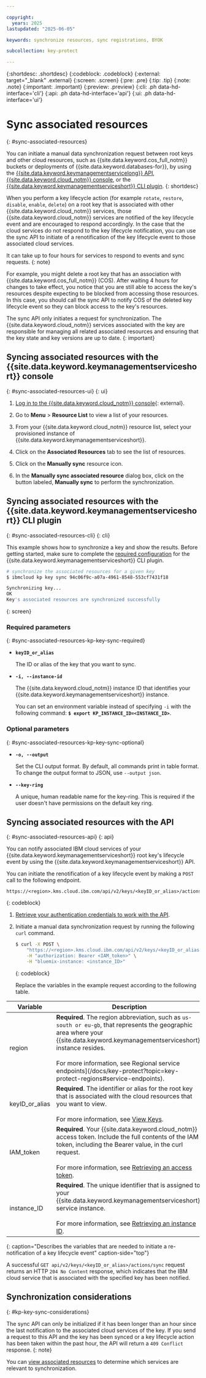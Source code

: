 ```yaml
---

copyright:
  years: 2025
lastupdated: "2025-06-05"

keywords: synchronize resources, sync registrations, BYOK

subcollection: key-protect

---
```


{:shortdesc: .shortdesc}
{:codeblock: .codeblock}
{:external: target="_blank" .external}
{:screen: .screen}
{:pre: .pre}
{:tip: .tip}
{:note: .note}
{:important: .important}
{:preview: .preview}
{:cli: .ph data-hd-interface='cli'}
{:api: .ph data-hd-interface='api'}
{:ui: .ph data-hd-interface='ui'}

# Sync associated resources
{: #sync-associated-resources}

You can initiate a manual data synchronization request between root keys and other cloud resources, such as {{site.data.keyword.cos_full_notm}} buckets or deployments of {{site.data.keyword.databases-for}}, by using the [{{site.data.keyword.keymanagementservicelong}} API](/apidocs/key-protect), [{{site.data.keyword.cloud_notm}} console](/login), or the  [{{site.data.keyword.keymanagementserviceshort}} CLI plugin](/docs/key-protect?topic=key-protect-key-protect-cli-reference).
{: shortdesc}


When you perform a key lifecycle action (for example `rotate`, `restore`,
`disable`, `enable`, `delete`) on a root key that is associated with other
{{site.data.keyword.cloud_notm}} services, those {{site.data.keyword.cloud_notm}} services are notified of the key
lifecycle event and are encouraged to respond accordingly. In the case that
the cloud services do not respond to the key lifecycle notification, you can
use the sync API to initiate of a renotification of the key lifecycle event
to those associated cloud services.

It can take up to four hours for services to respond to events and sync requests.
{: note}

For example, you might delete a root key that has an association with {{site.data.keyword.cos_full_notm}} (COS). After waiting 4 hours for changes to take
effect, you notice that you are still able to access the key's resources
despite expecting to be blocked from accessing those resources. In this case,
you should call the sync API to notify COS of the deleted key lifecycle
event so they can block access to the key's resources.

The sync API only initiates a request for synchronization. The {{site.data.keyword.cloud_notm}} services
associated with the key are responsible for managing all related associated
resources and ensuring that the key state and key versions are up to date.
{: important}

## Syncing associated resources with the {{site.data.keyword.keymanagementserviceshort}} console
{: #sync-associated-resources-ui}
{: ui}

1. [Log in to the {{site.data.keyword.cloud_notm}} console](/login/){: external}.

2. Go to **Menu** &gt; **Resource List** to view a list of your resources.

3. From your {{site.data.keyword.cloud_notm}} resource list, select your
    provisioned instance of {{site.data.keyword.keymanagementserviceshort}}.

4. Click on the **Associated Resources** tab to see the list of resources.

5. Click on the **Manually sync** resource icon.

6. In the **Manually sync associated resource** dialog box, click on the button labeled, **Manually sync** to perform the synchronization.

## Syncing associated resources with the {{site.data.keyword.keymanagementserviceshort}} CLI plugin
{: #sync-associated-resources-cli}
{: cli}

This example shows how to synchronize a key and show the results. Before getting started, make sure to complete the [required configuration](/docs/key-protect?topic=key-protect-set-up-cli) for the {{site.data.keyword.keymanagementserviceshort}} CLI plugin.

```sh
# synchronize the associated resources for a given key
$ ibmcloud kp key sync 94c06f9c-a07a-4961-8548-553cf7431f18

Synchronizing key...
OK
Key's associated resources are synchronized successfully
```
{: screen}

### Required parameters
{: #sync-associated-resources-kp-key-sync-required}

* **`keyID_or_alias`**

   The ID or alias of the key that you want to sync.

* **`-i, --instance-id`**

   The {{site.data.keyword.cloud_notm}} instance ID that identifies your {{site.data.keyword.keymanagementserviceshort}} instance.

   You can set an environment variable instead of specifying `-i` with the following command: **`$ export KP_INSTANCE_ID=<INSTANCE_ID>`**.

### Optional parameters
{: #sync-associated-resources-kp-key-sync-optional}

* **`-o, --output`**

   Set the CLI output format. By default, all commands print in table format. To change the output format to JSON, use `--output json`.

* **`--key-ring`**

   A unique, human readable name for the key-ring. This is required if the user doesn't have permissions on the default key ring.



## Syncing associated resources with the API
{: #sync-associated-resources-api}
{: api}

You can notify associated IBM cloud services of your
{{site.data.keyword.keymanagementserviceshort}} root key's lifecycle event by
using the {{site.data.keyword.keymanagementserviceshort}} API.

You can initiate the renotification of a key lifecycle event by making a
`POST` call to the following endpoint.

```plaintext
https://<region>.kms.cloud.ibm.com/api/v2/keys/<keyID_or_alias>/actions/sync
```
{: codeblock}

1. [Retrieve your authentication credentials to work with the API](/docs/key-protect?topic=key-protect-set-up-api).

2. Initiate a manual data synchronization request by running the
    following `curl` command.

    ```sh
    $ curl -X POST \
        "https://<region>.kms.cloud.ibm.com/api/v2/keys/<keyID_or_alias>/actions/sync" \
        -H "authorization: Bearer <IAM_token>" \
        -H "bluemix-instance: <instance_ID>"
    ```
    {: codeblock}

    Replace the variables in the example request according to the following
    table.

|Variable|Description|
|--- |--- |
|region|**Required**. The region abbreviation, such as `us-south or eu-gb`, that represents the geographic area where your {{site.data.keyword.keymanagementserviceshort}} instance resides.<br><br>For more information, see Regional service endpoints](/docs/key-protect?topic=key-protect-regions#service-endpoints).|
|keyID_or_alias|**Required**. The identifier or alias for the root key that is associated with the cloud resources that you want to view.<br><br>For more information, see [View Keys](/docs/key-protect?topic=key-protect-view-keys).|
|IAM_token|**Required**. Your {{site.data.keyword.cloud_notm}} access token. Include the full contents of the IAM token, including the Bearer value, in the curl request.<br><br>For more information, see [Retrieving an access token](/docs/key-protect?topic=key-protect-retrieve-access-token).|
|instance_ID|**Required**. The unique identifier that is assigned to your {{site.data.keyword.keymanagementserviceshort}} service instance.<br><br>For more information, see [Retrieving an instance ID](/docs/key-protect?topic=key-protect-retrieve-instance-ID).|
{: caption="Describes the variables that are needed to initiate a re-notification of a key lifecycle event" caption-side="top"}


A successful `GET api/v2/keys/<keyID_or_alias>/actions/sync` request returns an HTTP `204 No Content`
response, which indicates that the IBM cloud service that is associated with the specified key
has been notified.

## Synchronization considerations
{: #kp-key-sync-considerations}

The sync API can only be initialized if it has been longer than an hour since the last
notification to the associated cloud services of the key. If you send a request to this API and
the key has been synced or a key lifecycle action has been taken within the past hour,
the API will return a `409 Conflict` response.
{: note}

You can [view associated resources](/docs/key-protect?topic=key-protect-view-protected-resources) to determine which services are relevant to synchronization. 
